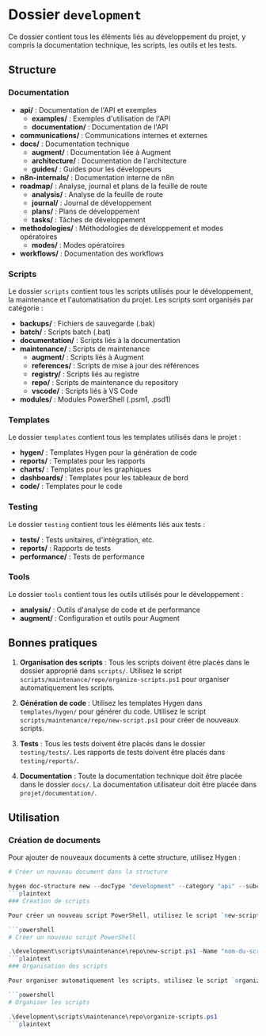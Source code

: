 # Dossier `development`

Ce dossier contient tous les éléments liés au développement du projet, y compris la documentation technique, les scripts, les outils et les tests.

## Structure

### Documentation

- **api/** : Documentation de l'API et exemples
  - **examples/** : Exemples d'utilisation de l'API
  - **documentation/** : Documentation de l'API
- **communications/** : Communications internes et externes
- **docs/** : Documentation technique
  - **augment/** : Documentation liée à Augment
  - **architecture/** : Documentation de l'architecture
  - **guides/** : Guides pour les développeurs
- **n8n-internals/** : Documentation interne de n8n
- **roadmap/** : Analyse, journal et plans de la feuille de route
  - **analysis/** : Analyse de la feuille de route
  - **journal/** : Journal de développement
  - **plans/** : Plans de développement
  - **tasks/** : Tâches de développement
- **methodologies/** : Méthodologies de développement et modes opératoires
  - **modes/** : Modes opératoires
- **workflows/** : Documentation des workflows

### Scripts

Le dossier `scripts` contient tous les scripts utilisés pour le développement, la maintenance et l'automatisation du projet. Les scripts sont organisés par catégorie :

- **backups/** : Fichiers de sauvegarde (.bak)
- **batch/** : Scripts batch (.bat)
- **documentation/** : Scripts liés à la documentation
- **maintenance/** : Scripts de maintenance
  - **augment/** : Scripts liés à Augment
  - **references/** : Scripts de mise à jour des références
  - **registry/** : Scripts liés au registre
  - **repo/** : Scripts de maintenance du repository
  - **vscode/** : Scripts liés à VS Code
- **modules/** : Modules PowerShell (.psm1, .psd1)

### Templates

Le dossier `templates` contient tous les templates utilisés dans le projet :

- **hygen/** : Templates Hygen pour la génération de code
- **reports/** : Templates pour les rapports
- **charts/** : Templates pour les graphiques
- **dashboards/** : Templates pour les tableaux de bord
- **code/** : Templates pour le code

### Testing

Le dossier `testing` contient tous les éléments liés aux tests :

- **tests/** : Tests unitaires, d'intégration, etc.
- **reports/** : Rapports de tests
- **performance/** : Tests de performance

### Tools

Le dossier `tools` contient tous les outils utilisés pour le développement :

- **analysis/** : Outils d'analyse de code et de performance
- **augment/** : Configuration et outils pour Augment

## Bonnes pratiques

1. **Organisation des scripts** : Tous les scripts doivent être placés dans le dossier approprié dans `scripts/`. Utilisez le script `scripts/maintenance/repo/organize-scripts.ps1` pour organiser automatiquement les scripts.

2. **Génération de code** : Utilisez les templates Hygen dans `templates/hygen/` pour générer du code. Utilisez le script `scripts/maintenance/repo/new-script.ps1` pour créer de nouveaux scripts.

3. **Tests** : Tous les tests doivent être placés dans le dossier `testing/tests/`. Les rapports de tests doivent être placés dans `testing/reports/`.

4. **Documentation** : Toute la documentation technique doit être placée dans le dossier `docs/`. La documentation utilisateur doit être placée dans `projet/documentation/`.

## Utilisation

### Création de documents

Pour ajouter de nouveaux documents à cette structure, utilisez Hygen :

```powershell
# Créer un nouveau document dans la structure

hygen doc-structure new --docType "development" --category "api" --subcategory "examples"
```plaintext
### Création de scripts

Pour créer un nouveau script PowerShell, utilisez le script `new-script.ps1` :

```powershell
# Créer un nouveau script PowerShell

.\development\scripts\maintenance\repo\new-script.ps1 -Name "nom-du-script" -Category "maintenance/sous-dossier" -Description "Description du script" -Author "Votre Nom"
```plaintext
### Organisation des scripts

Pour organiser automatiquement les scripts, utilisez le script `organize-scripts.ps1` :

```powershell
# Organiser les scripts

.\development\scripts\maintenance\repo\organize-scripts.ps1
```plaintext
